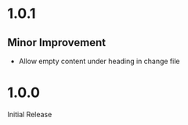 # 1.0.1
## Minor Improvement
* Allow empty content under heading in change file

# 1.0.0
Initial Release
